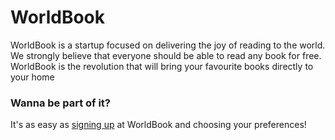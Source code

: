# WorldBook

WorldBook is a startup focused on delivering the joy of reading to the world. We strongly believe that everyone should be able to read any book for free. </br>
WorldBook is the revolution that will bring your favourite books directly to your home

<h3>Wanna be part of it?</h3>

It's as easy as <a href='https://worldbook.es/'>signing up</a> at WorldBook and choosing your preferences!
